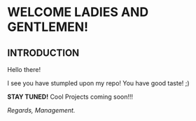 # WELCOME LADIES AND GENTLEMEN!

## INTRODUCTION

Hello there!

I see you have stumpled upon my repo! You have good taste! ;)

**STAY TUNED!** Cool Projects coming soon!!!


*Regards,*
*Management.* 
